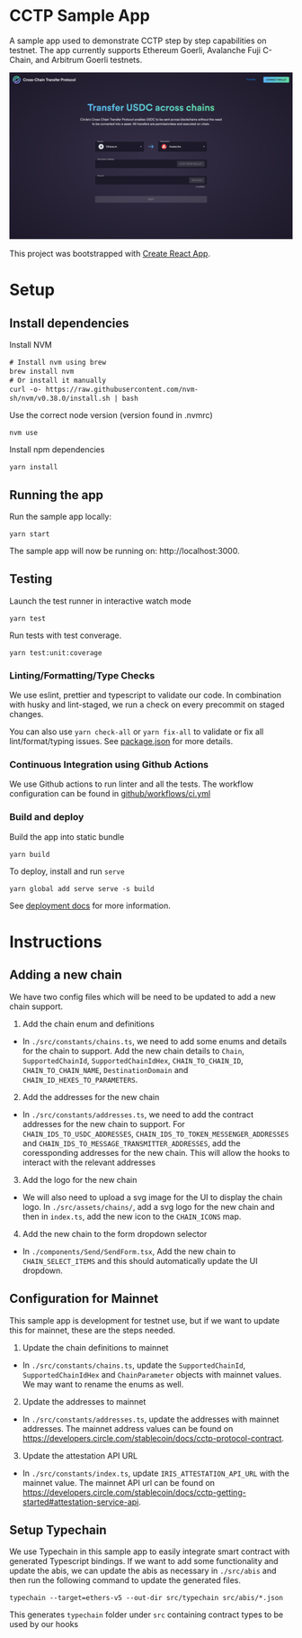 # CCTP Sample App

A sample app used to demonstrate CCTP step by step capabilities on testnet. The app currently supports Ethereum Goerli, Avalanche Fuji C-Chain, and Arbitrum Goerli testnets.

![](./docs/screenshot.png)

This project was bootstrapped with [Create React App](https://github.com/facebook/create-react-app).

# Setup

## Install dependencies

Install NVM

```
# Install nvm using brew
brew install nvm
# Or install it manually
curl -o- https://raw.githubusercontent.com/nvm-sh/nvm/v0.38.0/install.sh | bash
```

Use the correct node version (version found in .nvmrc)

```
nvm use
```

Install npm dependencies

```
yarn install
```

## Running the app

Run the sample app locally:

```
yarn start
```

The sample app will now be running on: http://localhost:3000.

## Testing

Launch the test runner in interactive watch mode

```
yarn test
```

Run tests with test converage.

```
yarn test:unit:coverage
```

### Linting/Formatting/Type Checks

We use eslint, prettier and typescript to validate our code. In combination with husky and lint-staged, we run a check on every precommit on staged changes.

You can also use `yarn check-all` or `yarn fix-all` to validate or fix all lint/format/typing issues. See [package.json](./package.json) for more details.

### Continuous Integration using Github Actions

We use Github actions to run linter and all the tests. The workflow configuration can be found in [github/workflows/ci.yml](./.github/workflows/ci.yml)

### Build and deploy

Build the app into static bundle

```
yarn build
```

To deploy, install and run `serve`

```
yarn global add serve serve -s build
```

See [deployment docs](https://facebook.github.io/create-react-app/docs/deployment) for more information.

# Instructions

## Adding a new chain

We have two config files which will be need to be updated to add a new chain support.

1. Add the chain enum and definitions

- In `./src/constants/chains.ts`, we need to add some enums and details for the chain to support. Add the new chain details to `Chain`, `SupportedChainId`, `SupportedChainIdHex`, `CHAIN_TO_CHAIN_ID`, `CHAIN_TO_CHAIN_NAME`, `DestinationDomain` and `CHAIN_ID_HEXES_TO_PARAMETERS`.

2. Add the addresses for the new chain

- In `./src/constants/addresses.ts`, we need to add the contract addresses for the new chain to support. For `CHAIN_IDS_TO_USDC_ADDRESSES`, `CHAIN_IDS_TO_TOKEN_MESSENGER_ADDRESSES` and `CHAIN_IDS_TO_MESSAGE_TRANSMITTER_ADDRESSES`, add the coressponding addresses for the new chain. This will allow the hooks to interact with the relevant addresses

3. Add the logo for the new chain

- We will also need to upload a svg image for the UI to display the chain logo. In `./src/assets/chains/`, add a svg logo for the new chain and then in `index.ts`, add the new icon to the `CHAIN_ICONS` map.

4. Add the new chain to the form dropdown selector

- In `./components/Send/SendForm.tsx`, Add the new chain to `CHAIN_SELECT_ITEMS` and this should automatically update the UI dropdown.

## Configuration for Mainnet

This sample app is development for testnet use, but if we want to update this for mainnet, these are the steps needed.

1. Update the chain definitions to mainnet

- In `./src/constants/chains.ts`, update the `SupportedChainId`, `SupportedChainIdHex` and `ChainParameter` objects with mainnet values. We may want to rename the enums as well.

2. Update the addresses to mainnet

- In `./src/constants/addresses.ts`, update the addresses with mainnet addresses. The mainnet address values can be found on https://developers.circle.com/stablecoin/docs/cctp-protocol-contract.

3. Update the attestation API URL

- In `./src/constants/index.ts`, update `IRIS_ATTESTATION_API_URL` with the mainnet value. The mainnet API url can be found on https://developers.circle.com/stablecoin/docs/cctp-getting-started#attestation-service-api.

## Setup Typechain

We use Typechain in this sample app to easily integrate smart contract with generated Typescript bindings. If we want to add some functionality and update the abis, we can update the abis as necessary in `./src/abis` and then run the following command to update the generated files.

```
typechain --target=ethers-v5 --out-dir src/typechain src/abis/*.json
```

This generates `typechain` folder under `src` containing contract types to be used by our hooks
